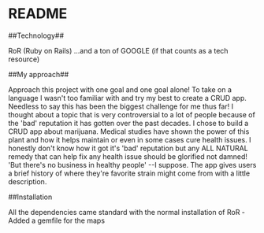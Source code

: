 # README

##Technology##

RoR (Ruby on Rails)
...and a ton of GOOGLE (if that counts as a tech resource)

##My approach##

Approach this project with one goal and one goal alone! To take on a language I wasn't too familiar with and try my best to create a CRUD app. Needless to say this has been the biggest challenge for me thus far!
I thought about a topic that is very controversial to a lot of people because of the 'bad' reputation it has gotten over the past decades. I chose to build a CRUD app about marijuana. Medical studies have shown the power of this plant and how it helps maintain or even in some cases cure health issues. 
I honestly don't know how it got it's 'bad' reputation but any ALL NATURAL remedy that can help fix any health issue should be glorified not damned! 
    'But there's no business in healthy people'
--I suppose.
The app gives users a brief history of where they're favorite strain might come from with a little description.

##Installation

All the dependencies came standard with the normal installation of RoR
-Added a gemfile for the maps
